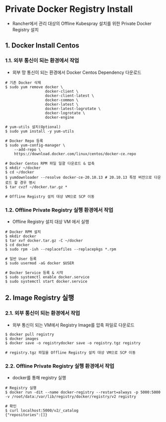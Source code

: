 # Private Docker Registry Install
- Rancher에서 관리 대상의 Offline Kubespray 설치를 위한 Private Docker Registry 설치

## 1. Docker Install Centos

### 1.1. 외부 통신이 되는 환경에서 작업

- 외부 망 통신이 되는 환경에서 Docker Centos Dependency 다운로드

```
# 기존 Docker 삭제
$ sudo yum remove docker \
                  docker-client \
                  docker-client-latest \
                  docker-common \
                  docker-latest \
                  docker-latest-logrotate \
                  docker-logrotate \
                  docker-engine

# yum-utils 설치(Optional)
$ sudo yum install -y yum-utils

# Docker Repo 등록
$ sudo yum-config-manager \
    --add-repo \
    https://download.docker.com/linux/centos/docker-ce.repo

# Docker Centos RPM 파일 일괄 다운로드 & 압축
$ mkdir ~/docker
$ cd ~/docker
$ yumdownloader --resolve docker-ce-20.10.13 # 20.10.13 특정 버전으로 다운로드 할 경우 명시
$ tar cvzf ~/docker.tar.gz *

# Offline Registry 설치 대상 VM으로 SCP 이동
```

### 1.2. Offline Private Registry 실행 환경에서 작업

- Offline Registry 설치 대상 VM 에서 실행

```
# Docker RPM 설치
$ mkdir docker
$ tar xvf docker.tar.gz -C ~/docker
$ cd docker
$ sudo rpm -ivh --replacefiles --replacepkgs *.rpm

# 일반 User 등록
$ sudo usermod -aG docker $USER

# Docker Service 등록 & 시작
$ sudo systemctl enable docker.service
$ sudo systemctl start docker.service
```


## 2. Image Registry 실행

### 2.1. 외부 통신이 되는 환경에서 작업

- 외부 통신이 되는 VM에서 Registry Image를 압축 파일로 다운로드

```
$ docker pull registry
$ docker images
$ docker save -o registrydocker save -o registry.tgz registry

# registry.tgz 파일을 Offline Registry 설치 대상 VM으로 SCP 이동
```

### 2.2. Offline Private Registry 실행 환경에서 작업

- docker를 통해 registry 실행

```
# Registry 실행
$ docker run -dit --name docker-registry --restart=always -p 5000:5000 -v /root/data:/var/lib/registry/docker/registry/v2 registry

# 확인
$ curl localhost:5000/v2/_catalog
{"repositories":[]}
```
